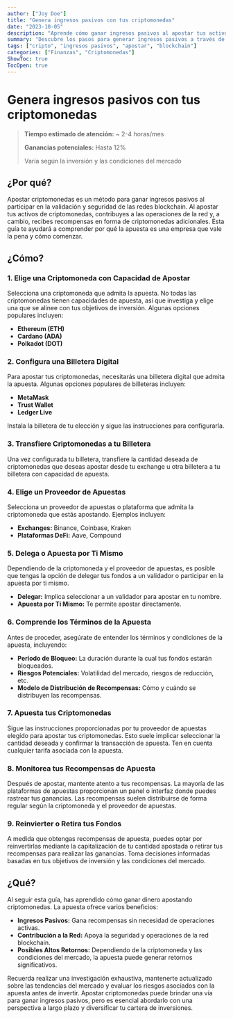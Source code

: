 ```yaml
---
author: ["Joy Doe"]
title: "Genera ingresos pasivos con tus criptomonedas"
date: "2023-10-05"
description: "Aprende cómo ganar ingresos pasivos al apostar tus activos de criptomonedas y participar en la validación de redes blockchain."
summary: "Descubre los pasos para generar ingresos pasivos a través de la apuesta de criptomonedas, incluyendo la elección de la criptomoneda adecuada, la configuración de una billetera digital y la selección de un proveedor de apuestas."
tags: ["cripto", "ingresos pasivos", "apostar", "blockchain"]
categories: ["Finanzas", "Criptomonedas"]
ShowToc: true
TocOpen: true
---
```


# Genera ingresos pasivos con tus criptomonedas

> **Tiempo estimado de atención:** ~ 2-4 horas/mes
>
> **Ganancias potenciales:** Hasta 12%
> 
> Varía según la inversión y las condiciones del mercado

## ¿Por qué?

Apostar criptomonedas es un método para ganar ingresos pasivos al participar en la validación y seguridad de las redes blockchain. Al apostar tus activos de criptomonedas, contribuyes a las operaciones de la red y, a cambio, recibes recompensas en forma de criptomonedas adicionales. Esta guía te ayudará a comprender por qué la apuesta es una empresa que vale la pena y cómo comenzar.

## ¿Cómo?

### 1. Elige una Criptomoneda con Capacidad de Apostar

Selecciona una criptomoneda que admita la apuesta. No todas las criptomonedas tienen capacidades de apuesta, así que investiga y elige una que se alinee con tus objetivos de inversión. Algunas opciones populares incluyen:

- **Ethereum (ETH)**
- **Cardano (ADA)**
- **Polkadot (DOT)**

### 2. Configura una Billetera Digital

Para apostar tus criptomonedas, necesitarás una billetera digital que admita la apuesta. Algunas opciones populares de billeteras incluyen:

- **MetaMask**
- **Trust Wallet**
- **Ledger Live**

Instala la billetera de tu elección y sigue las instrucciones para configurarla.

### 3. Transfiere Criptomonedas a tu Billetera

Una vez configurada tu billetera, transfiere la cantidad deseada de criptomonedas que deseas apostar desde tu exchange u otra billetera a tu billetera con capacidad de apuesta.

### 4. Elige un Proveedor de Apuestas

Selecciona un proveedor de apuestas o plataforma que admita la criptomoneda que estás apostando. Ejemplos incluyen:

- **Exchanges:** Binance, Coinbase, Kraken
- **Plataformas DeFi:** Aave, Compound

### 5. Delega o Apuesta por Ti Mismo

Dependiendo de la criptomoneda y el proveedor de apuestas, es posible que tengas la opción de delegar tus fondos a un validador o participar en la apuesta por ti mismo.

- **Delegar:** Implica seleccionar a un validador para apostar en tu nombre.
- **Apuesta por Ti Mismo:** Te permite apostar directamente.

### 6. Comprende los Términos de la Apuesta

Antes de proceder, asegúrate de entender los términos y condiciones de la apuesta, incluyendo:

- **Período de Bloqueo:** La duración durante la cual tus fondos estarán bloqueados.
- **Riesgos Potenciales:** Volatilidad del mercado, riesgos de reducción, etc.
- **Modelo de Distribución de Recompensas:** Cómo y cuándo se distribuyen las recompensas.

### 7. Apuesta tus Criptomonedas

Sigue las instrucciones proporcionadas por tu proveedor de apuestas elegido para apostar tus criptomonedas. Esto suele implicar seleccionar la cantidad deseada y confirmar la transacción de apuesta. Ten en cuenta cualquier tarifa asociada con la apuesta.

### 8. Monitorea tus Recompensas de Apuesta

Después de apostar, mantente atento a tus recompensas. La mayoría de las plataformas de apuestas proporcionan un panel o interfaz donde puedes rastrear tus ganancias. Las recompensas suelen distribuirse de forma regular según la criptomoneda y el proveedor de apuestas.

### 9. Reinvierter o Retira tus Fondos

A medida que obtengas recompensas de apuesta, puedes optar por reinvertirlas mediante la capitalización de tu cantidad apostada o retirar tus recompensas para realizar las ganancias. Toma decisiones informadas basadas en tus objetivos de inversión y las condiciones del mercado.

## ¿Qué?

Al seguir esta guía, has aprendido cómo ganar dinero apostando criptomonedas. La apuesta ofrece varios beneficios:

- **Ingresos Pasivos:** Gana recompensas sin necesidad de operaciones activas.
- **Contribución a la Red:** Apoya la seguridad y operaciones de la red blockchain.
- **Posibles Altos Retornos:** Dependiendo de la criptomoneda y las condiciones del mercado, la apuesta puede generar retornos significativos.

Recuerda realizar una investigación exhaustiva, mantenerte actualizado sobre las tendencias del mercado y evaluar los riesgos asociados con la apuesta antes de invertir. Apostar criptomonedas puede brindar una vía para ganar ingresos pasivos, pero es esencial abordarlo con una perspectiva a largo plazo y diversificar tu cartera de inversiones.